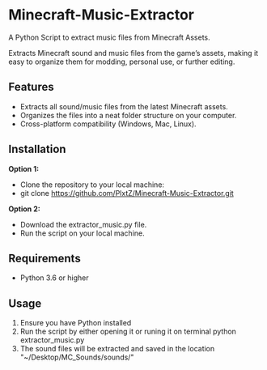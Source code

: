 # **Minecraft-Music-Extractor** #
A Python Script to extract music files from Minecraft Assets.

Extracts Minecraft sound and music files from the game’s assets, making it easy to organize them for modding, personal use, or further editing.

## **Features** ##
- Extracts all sound/music files from the latest Minecraft assets.
- Organizes the files into a neat folder structure on your computer.
- Cross-platform compatibility (Windows, Mac, Linux).

## **Installation** ##

**Option 1:** 
- Clone the repository to your local machine:
- git clone https://github.com/PlxtZ/Minecraft-Music-Extractor.git
  
**Option 2:** 
- Download the extractor_music.py file.
- Run the script on your local machine.

## **Requirements** ##
- Python 3.6 or higher

## **Usage** ##

1. Ensure you have Python installed
2. Run the script by either opening it or runing it on terminal
     python extractor_music.py
3. The sound files will be extracted and saved in the location
     "~/Desktop/MC_Sounds/sounds/"

